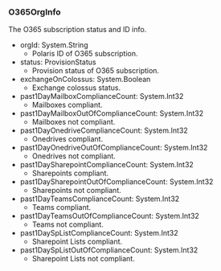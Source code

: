 ### O365OrgInfo
The O365 subscription status and ID info.

- orgId: System.String
  - Polaris ID of O365 subscription.
- status: ProvisionStatus
  - Provision status of O365 subscription.
- exchangeOnColossus: System.Boolean
  - Exchange colossus status.
- past1DayMailboxComplianceCount: System.Int32
  - Mailboxes compliant.
- past1DayMailboxOutOfComplianceCount: System.Int32
  - Mailboxes not compliant.
- past1DayOnedriveComplianceCount: System.Int32
  - Onedrives compliant.
- past1DayOnedriveOutOfComplianceCount: System.Int32
  - Onedrives not compliant.
- past1DaySharepointComplianceCount: System.Int32
  - Sharepoints compliant.
- past1DaySharepointOutOfComplianceCount: System.Int32
  - Sharepoints not compliant.
- past1DayTeamsComplianceCount: System.Int32
  - Teams compliant.
- past1DayTeamsOutOfComplianceCount: System.Int32
  - Teams not compliant.
- past1DaySpListComplianceCount: System.Int32
  - Sharepoint Lists compliant.
- past1DaySpListOutOfComplianceCount: System.Int32
  - Sharepoint Lists not compliant.
